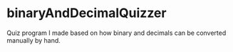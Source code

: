 # binaryAndDecimalQuizzer
Quiz program I made based on how binary and decimals can be converted manually by hand.
